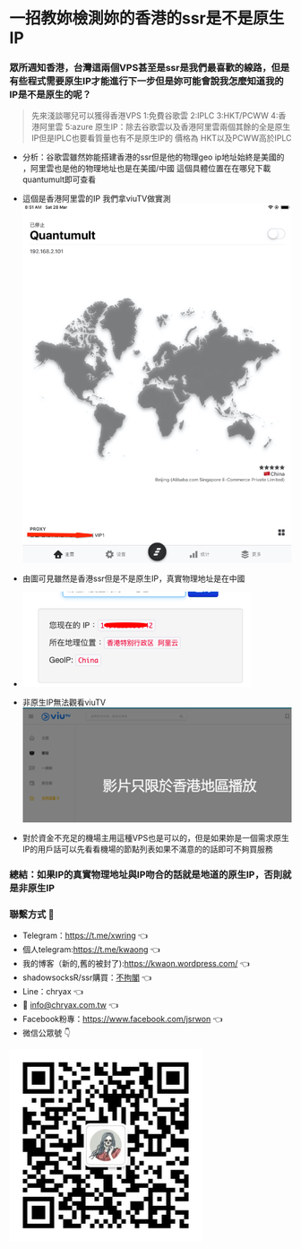# 一招教妳檢測妳的香港的ssr是不是原生IP

### 眾所週知香港，台灣這兩個VPS甚至是ssr是我們最喜歡的線路，但是有些程式需要原生IP才能進行下一步但是妳可能會說我怎麼知道我的IP是不是原生的呢？
> 先來淺談哪兒可以獲得香港VPS 1:免費谷歌雲 2:IPLC 3:HKT/PCWW 4:香港阿里雲 5:azure
> 原生IP：除去谷歌雲以及香港阿里雲兩個其餘的全是原生IP但是IPLC也要看質量也有不是原生IP的 價格為 HKT以及PCWW高於IPLC
- 分析：谷歌雲雖然妳能搭建香港的ssr但是他的物理geo ip地址始終是美國的 ，阿里雲也是他的物理地址也是在美國/中國 這個具體位置在在哪兒下載quantumult即可查看
- 這個是香港阿里雲的IP 我們拿viuTV做實測 
![picture](https://github.com/hkjswong/hongkong-shadowsocksr/blob/master/%E9%A6%99%E6%B8%AFip.jpg )

- 由圖可見雖然是香港ssr但是不是原生IP，真實物理地址是在中國
- ![picture](https://github.com/hkjswong/hongkong-shadowsocksr/blob/master/%E8%9E%A2%E5%B9%95%E6%88%AA%E5%9C%96%202020-03-28%2016.56.11.png )

- 非原生IP無法觀看viuTV
![picture](https://github.com/hkjswong/hongkong-shadowsocksr/blob/master/%E8%9E%A2%E5%B9%95%E6%88%AA%E5%9C%96%202020-03-28%2016.56.03.png )
- 對於資金不充足的機場主用這種VPS也是可以的，但是如果妳是一個需求原生IP的用戶話可以先看看機場的節點列表如果不滿意的的話即可不夠買服務

### 總結：如果IP的真實物理地址與IP吻合的話就是地道的原生IP，否則就是非原生IP

### 聯繫方式 :bell:

- Telegram：https://t.me/xwring :point_left:
- 個人telegram:https://t.me/kwaong 👈
- 我的博客（新的,舊的被封了):https://kwaon.wordpress.com/ 👈
- shadowsocksR/ssr購買：[不拘閣](https://affman.top) :point_left:
- Line：chryax :point_left:
- :email: info@chryax.com.tw :point_left:
- Facebook粉專：https://www.facebook.com/jsrwon :point_left:
- 微信公眾號 :point_down:

![image](https://github.com/hkjswong/shadowsocksR-setup/blob/master/%E5%BE%AE%E4%BF%A1%E5%85%AC%E7%9C%BE%E8%99%9F.jpg)
